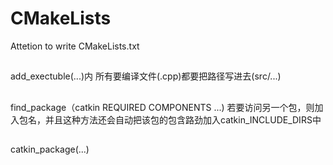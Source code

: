 # CMakeLists
Attetion to write CMakeLists.txt
##
add_exectuble(...)内
所有要编译文件(.cpp)都要把路径写进去(src/...)
##
find_package（catkin REQUIRED COMPONENTS ...)
若要访问另一个包，则加入包名，并且这种方法还会自动把该包的包含路劲加入catkin_INCLUDE_DIRS中
##
catkin_package(...)


